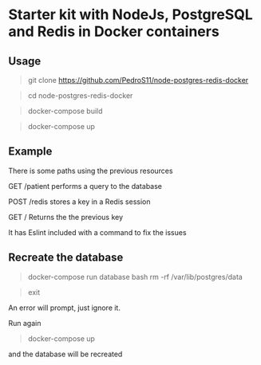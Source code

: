 # Starter kit with NodeJs, PostgreSQL and Redis in Docker containers

## Usage
> git clone https://github.com/PedroS11/node-postgres-redis-docker

> cd node-postgres-redis-docker

> docker-compose build 

> docker-compose up



## Example

There is some paths using the previous resources

GET /patient performs a query to the database

POST /redis stores a key in a Redis session

GET / Returns the the previous key

It has Eslint included with a command to fix the issues

## Recreate the database
> docker-compose run database bash
> rm -rf /var/lib/postgres/data

> exit

An error will prompt, just ignore it.

Run again 
> docker-compose up

and the database will be recreated
